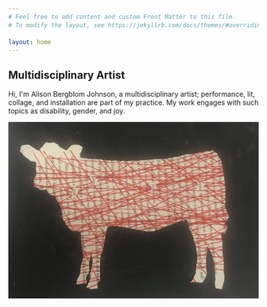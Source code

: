 ```yaml
---
# Feel free to add content and custom Front Matter to this file.
# To modify the layout, see https://jekyllrb.com/docs/themes/#overriding-theme-defaults

layout: home
---
```

## Multidisciplinary Artist
Hi, I'm Alison Bergblom Johnson, a multidisciplinary artist; performance, lit, collage, and installation are part of my practice. My work engages with such topics as disability, gender, and joy.

<div><a href="/thework/"><img src="assets/img/calf.jpg" /></a></div>